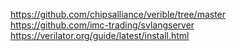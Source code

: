 https://github.com/chipsalliance/verible/tree/master
https://github.com/imc-trading/svlangserver
https://verilator.org/guide/latest/install.html

